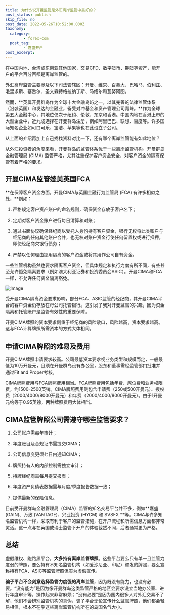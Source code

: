 ```yaml
---
title: 为什么说开曼监管是外汇离岸监管中最好的？
post_status: publish
skip_file: no
post_date: 2022-05-26T10:52:00.000Z
taxonomy:
  category:
        - forex-com
  post_tag:
        - 嘉盛开户
post_excerpt: 
---
```

在中国内地、台湾或东南亚其他国家，交易CFD、数字货币、期货等资产，能开户的平台百分百都是离岸监管的。

外汇离岸监管主要涉及以下司法管辖区：开曼、维京、百慕大、巴哈马、伯利兹、毛里求斯、塞舌尔、圣文森特格拉纳丁斯、马绍尔和瓦努阿图。

然而，**英属开曼群岛作为全球十大金融岛屿之一，以其完善的法律监管体系（沿袭英国）和发达的金融业，备受对冲基金和资产管理公司青睐。**作为全球第五大金融中心，其地位仅次于纽约、伦敦、东京和香港。中国内地在香港上市的大型企业中，近九成选择在开曼群岛注册，例如阿里巴巴、联想、百度等。许多国际知名企业如可口可乐、宝洁、苹果等也在此设立子公司。

从上面的介绍再加上自己找找资料对比一下，还有哪个离岸监管能有如此地位？

从外汇投资者的角度来看，开曼群岛的监管体系优于一些离岸监管机构。开曼群岛金融管理局 (CIMA) 监管严格，尤其注重保护客户资金安全，对客户资金的隔离保管有着严格的要求。

## 开曼CIMA监管媲美英国FCA

**在保障客户资金方面，开曼CIMA与英国金融行为监管局 (FCA) 有许多相似之处，**例如：

1. 严格规定客户资产账户的命名规则，确保资金存放于客户名下；

1. 定期对客户资金账户进行每日清算和对账；

1. 通过书面协议确保经纪商以受托人身份持有客户资金，银行无权将此类账户与经纪商的任何其他账户合并，也无权对账户资金行使任何留置权或进行扣押，即使经纪商欠银行债务；

1. 严禁以任何理由挪用隔离的客户资金或将其用作公司自有资金。

一些监管机构虽然也要求隔离客户资金，但具体规定和执行力度有所不同，有些甚至允许豁免隔离要求（例如澳大利亚证券和投资委员会ASIC）。开曼CIMA和FCA一样，不允许任何资金隔离豁免。

![Image](https://prod-files-secure.s3.us-west-2.amazonaws.com/39ed1227-6d7d-4570-be36-9ccd4a2c4241/bd849744-3fcb-4a37-8312-357962c8f065/image.png?X-Amz-Algorithm=AWS4-HMAC-SHA256&X-Amz-Content-Sha256=UNSIGNED-PAYLOAD&X-Amz-Credential=ASIAZI2LB466XQXG3YPC%2F20250918%2Fus-west-2%2Fs3%2Faws4_request&X-Amz-Date=20250918T041345Z&X-Amz-Expires=3600&X-Amz-Security-Token=IQoJb3JpZ2luX2VjEDgaCXVzLXdlc3QtMiJHMEUCIFpgjmj3%2BeTqdRhMiBgy6NVLdAxBedUV5Sdez483dqvTAiEAu%2Fb0Gjfi%2By91nZ86YodsD0XB17tcK%2Ff3jEaEF2e6HMYqiAQIsf%2F%2F%2F%2F%2F%2F%2F%2F%2F%2FARAAGgw2Mzc0MjMxODM4MDUiDNQut8bQW1GXtsYrvyrcA7k8i20cH8yHuvuaYhR%2FjzbBOGYynHPIRcd%2BoweQ2nNL1Q%2BOxkrif8CnqiEe7pxNxvFswjNwe3C1PeigEHo1fIdF8wMdKivM5u6hbNsU0N93iNbp3mKmStiHRj2N4eJjH%2BLeeFV%2B1Qfzn9N6WrDqVrrlmTvg3pRfHHHvnAdsOds%2BGfLJq2GwiXQ0OEtc8YitBz%2FWoN33NZ2FfpC8EG2Sv%2BZMfhdcIoYXwbCYazM36mAT1iJSSV3NC6pvSU5KBsL9dR%2FlGqkNV1mLccuqN8PbjS8d7uJJPBxpOwtq7H6hE9BhX1ijGqAStJ%2B7osOaxjaUw2XgH2z7k8wHpN%2BaGpOxaFu7H3d7QnfIl0pXHsiWVSWsOgDF21Qg%2BUv4pGh0aBCZvC1qNeIOsjVdS3BRks2qvzVTymEuMImvFrBIoOaTPQxBzcpFSzpwO5JrSKqjrKumtGoPM6R4N5tpyf41HAUuWp1UH4x3aMwVItwk8tPKRkkayIgwirqBRQGWCEx8fDNqdaphR8G1iomobbCstmqfV18KSMtHZ90OhmV%2FllkBkjuGg%2FQEPg4JZ1Itjmp%2F61FassJN9cuqSOgUxQl6qvgoEtQoLhazt0aoSDFzy4lW0%2FrobVWDaJ9ALuMTpD3HMKqYrcYGOqUB4o9C8Xr9OAfAJxMhaFX54LjEQxv15ZXgfBnWpkwItzscjErc9OooA%2Bhjnat8D35uhC%2BnvOA8dLYnPTtdN4MoA1WQhwnXAY2xQpaA3FptFiFbw%2Bvpm56IHbUkvLVdpQvUYq3i3XM%2B91xKpZghKRlXtHafgSNiC9p4bnV3nHVLyQdrL4I40hjjsm9LmdPJ6AFIwztbRwuVmPt5xWsZMbSuFX0QjgVl&X-Amz-Signature=2555bc62ca8a707e82acd2883be7ffa3b67d978926d13c1ff4c64ee78f151e88&X-Amz-SignedHeaders=host&x-amz-checksum-mode=ENABLED&x-id=GetObject)

受开曼CIMA隔离资金要求影响，部分FCA、ASIC监管的经纪商，其开曼CIMA平台的客户资金仍存放在母公司托管银行。这引发了我对开曼监管的兴趣，因为资金隔离和托管账户是监管有效性的重要保障。

开曼CIMA牌照的资本要求侧重于经纪商的风险敞口，风险越高，资本要求越高。这与FCA计算牌照所需资本的方式大体相同。

## **申请CIMA牌照的难易及费用**

开曼CIMA牌照申请要求较高。公司最低资本要求视业务类型和规模而定，一般最低为10万开曼元，且须在开曼群岛设有办公室，股东和董事需经监管部门批准并通过Fit and Proper考核。

CIMA牌照费用与FCA牌照费用相当。FCA牌照费用包括年费、席位费和业务权限费，约1500-2500英镑。CIMA牌照费用则包含申请费（250或500开曼元）、授权费（2000/4000/8000开曼元）和年费（2000/4000/8000开曼元）。由于1开曼元约等于0.95英镑，两种牌照费用大体相当。

## CIMA监管牌照公司需遵守哪些监管要求？

1. 公司账户需每年审计；

1. 年度账目及合规证书需提交CIMA；

1. 公司信息变更须七日内通知CIMA；

1. 牌照持有人的内部控制需独立审计；

1. 持牌经纪商需每月提交报表；

1. 年度资产负债表数据需与月度/季度报告数据一致；

1. 提供最新的保险信息。

目前受开曼群岛金融管理局（CIMA）监管的知名交易平台并不多，例如**嘉盛 (GAIN)、万致 (VANTAGE)、兴业投资 (HYCM) 和 SVSFX **等。CIMA与许多知名监管机构一样，采取有利于客户的监管措施，在开户流程和所需信息方面都非常灵活。这一点与在英国或瑞士监管下开户的体验截然不同，后者通常更为严格。

## 总结

虚假维权、跑路黑平台，**大多持有离岸监管牌照**。这些平台要么只有单一且监管力度弱的牌照，要么持有不知名监管机构（如爱沙尼亚、印尼）颁发的牌照，要么宣称持有FCA、ASIC等监管牌照但实为虚假宣传。

**骗子平台不会刻意选择监管力度强的离岸监管**，因为既没有能力，也没有必要。“没有能力”是因为像开曼群岛这类监管严格的地区会要求设立当地办公室、进行年度审计等，操作起来非常麻烦；“没有必要”是因为国内很多人对外汇交易不了解，他们不会辨别监管机构的真伪，骗子平台无论宣传什么监管牌照，他们都会轻易相信，根本不在乎这些离岸监管机构所在的岛国名气大小。